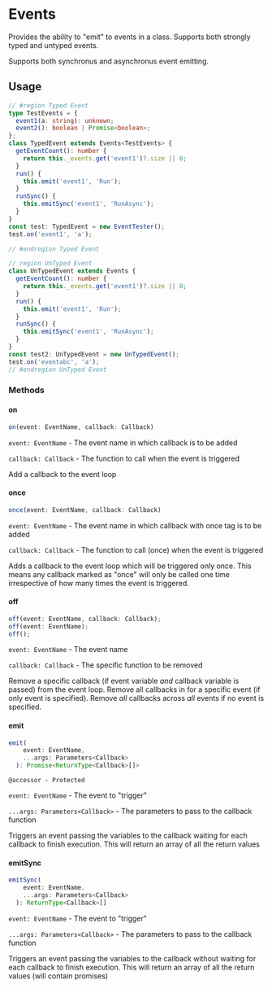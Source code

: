 # Events

Provides the ability to "emit" to events in a class. Supports both strongly typed and untyped events.

Supports both synchronus and asynchronus event emitting.

## Usage

```ts
// #region Typed Event
type TestEvents = {
  event1(a: string): unknown;
  event2(): boolean | Promise<boolean>;
};
class TypedEvent extends Events<TestEvents> {
  getEventCount(): number {
    return this._events.get('event1')?.size || 0;
  }
  run() {
    this.emit('event1', 'Run');
  }
  runSync() {
    this.emitSync('event1', 'RunAsync');
  }
}
const test: TypedEvent = new EventTester();
test.on('event1', 'a');

// #endregion Typed Event

// region UnTyped Event
class UnTypedEvent extends Events {
  getEventCount(): number {
    return this._events.get('event1')?.size || 0;
  }
  run() {
    this.emit('event1', 'Run');
  }
  runSync() {
    this.emitSync('event1', 'RunAsync');
  }
}
const test2: UnTypedEvent = new UnTypedEvent();
test.on('eventabc', 'a');
// #endregion UnTyped Event
```

### Methods

#### on

```ts
on(event: EventName, callback: Callback)
```

`event: EventName` - The event name in which callback is to be added

`callback: Callback` - The function to call when the event is triggered

Add a callback to the event loop

#### once

```ts
once(event: EventName, callback: Callback)
```

`event: EventName` - The event name in which callback with once tag is to be
added

`callback: Callback` - The function to call (once) when the event is triggered

Adds a callback to the event loop which will be triggered only once. This means
any callback marked as "once" will only be called one time irrespective of how
many times the event is triggered.

#### off

```ts
off(event: EventName, callback: Callback);
off(event: EventName);
off();
```

`event: EventName` - The event name

`callback: Callback` - The specific function to be removed

Remove a specific callback (if event variable _and_ callback variable is passed)
from the event loop. Remove all callbacks in for a specific event (if only event
is specified). Remove _all_ callbacks across _all_ events if no event is
specified.

#### emit

```ts
emit(
    event: EventName,
    ...args: Parameters<Callback>
  ): Promise<ReturnType<Callback>[]>
```

`@accessor - Protected`

`event: EventName` - The event to "trigger"

`...args: Parameters<Callback>` - The parameters to pass to the callback
function

Triggers an event passing the variables to the callback waiting for each
callback to finish execution. This will return an array of all the return values

#### emitSync

```ts
emitSync(
    event: EventName,
    ...args: Parameters<Callback>
  ): ReturnType<Callback>[]
```

`event: EventName` - The event to "trigger"

`...args: Parameters<Callback>` - The parameters to pass to the callback
function

Triggers an event passing the variables to the callback without waiting for each
callback to finish execution. This will return an array of all the return values
(will contain promises)
